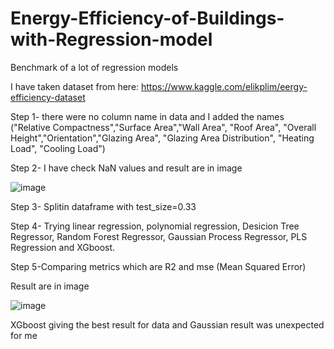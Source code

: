 # Energy-Efficiency-of-Buildings-with-Regression-model
Benchmark of a lot of regression models

I have taken dataset from here: https://www.kaggle.com/elikplim/eergy-efficiency-dataset

Step 1- there were no column name in data and I added the names ("Relative Compactness","Surface Area","Wall Area",
                                                                        "Roof Area", "Overall Height","Orientation","Glazing Area",
                                                                        "Glazing Area Distribution", "Heating Load", "Cooling Load")
                                                                        
Step 2- I have check NaN values and result are in image

![image](https://user-images.githubusercontent.com/87130915/178059146-146b9c71-7ebf-4f75-9efb-6f74ae0e93ba.png)


Step 3- Splitin dataframe with test_size=0.33

Step 4- Trying linear regression, polynomial regression, Desicion Tree Regressor, Random Forest Regressor, Gaussian Process Regressor, PLS Regression and XGboost.

Step 5-Comparing metrics which are R2 and mse (Mean Squared Error)

Result are in image


![image](https://user-images.githubusercontent.com/87130915/178060189-81a0bb25-2167-4aaa-a65e-60794212e825.png)


XGboost giving the best result for data and Gaussian result was unexpected for me 
